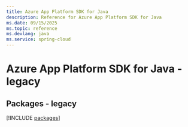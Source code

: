 ```yaml
---
title: Azure App Platform SDK for Java
description: Reference for Azure App Platform SDK for Java
ms.date: 09/15/2025
ms.topic: reference
ms.devlang: java
ms.service: spring-cloud
---
```

# Azure App Platform SDK for Java - legacy
## Packages - legacy
[!INCLUDE [packages](app-platform-index.md)]
